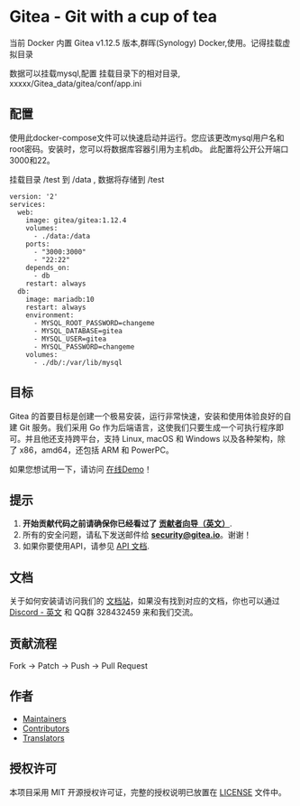 <h1> Gitea - Git with a cup of tea</h1>
当前 Docker 内置 Gitea v1.12.5 版本,群晖(Synology) Docker,使用。记得挂载虚拟目录

数据可以挂载mysql,配置 挂载目录下的相对目录, xxxxx/Gitea_data/gitea/conf/app.ini

## 配置
使用此docker-compose文件可以快速启动并运行。您应该更改mysql用户名和root密码。安装时，您可以将数据库容器引用为主机db。
此配置将公开公开端口3000和22。

挂载目录 /test 到  /data , 数据将存储到 /test
     
```
version: '2'
services:
  web:
    image: gitea/gitea:1.12.4
    volumes:
      - ./data:/data
    ports:
      - "3000:3000"
      - "22:22"
    depends_on:
      - db
    restart: always
  db:
    image: mariadb:10
    restart: always
    environment:
      - MYSQL_ROOT_PASSWORD=changeme
      - MYSQL_DATABASE=gitea
      - MYSQL_USER=gitea
      - MYSQL_PASSWORD=changeme
    volumes:
      - ./db/:/var/lib/mysql

```

      

## 目标

Gitea 的首要目标是创建一个极易安装，运行非常快速，安装和使用体验良好的自建 Git 服务。我们采用 Go 作为后端语言，这使我们只要生成一个可执行程序即可。并且他还支持跨平台，支持 Linux, macOS 和 Windows 以及各种架构，除了 x86，amd64，还包括 ARM 和 PowerPC。

如果您想试用一下，请访问 [在线Demo](https://try.gitea.io/)！

## 提示

1. **开始贡献代码之前请确保你已经看过了 [贡献者向导（英文）](CONTRIBUTING.md)**.
2. 所有的安全问题，请私下发送邮件给 **security@gitea.io**。谢谢！
3. 如果你要使用API，请参见 [API 文档](https://godoc.org/code.gitea.io/sdk/gitea).

## 文档

关于如何安装请访问我们的 [文档站](https://docs.gitea.io/zh-cn/)，如果没有找到对应的文档，你也可以通过 [Discord - 英文](https://discord.gg/gitea) 和 QQ群 328432459 来和我们交流。

## 贡献流程

Fork -> Patch -> Push -> Pull Request

## 作者

* [Maintainers](https://github.com/orgs/go-gitea/people)
* [Contributors](https://github.com/go-gitea/gitea/graphs/contributors)
* [Translators](options/locale/TRANSLATORS)

## 授权许可

本项目采用 MIT 开源授权许可证，完整的授权说明已放置在 [LICENSE](https://github.com/go-gitea/gitea/blob/master/LICENSE) 文件中。
